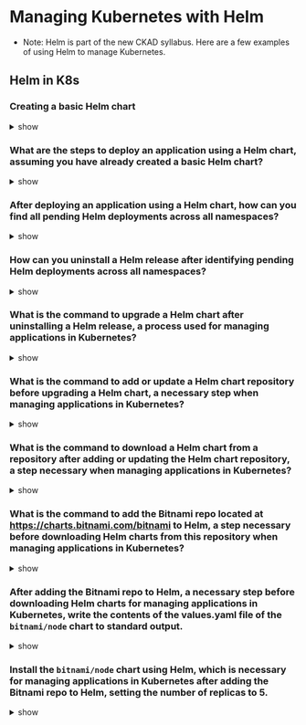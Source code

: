 # Managing Kubernetes with Helm

- Note: Helm is part of the new CKAD syllabus. Here are a few examples of using Helm to manage Kubernetes.

## Helm in K8s

### Creating a basic Helm chart

<details><summary>show</summary>
<p>

```bash
helm create chart-test ## this would create a helm 
```

</p>
</details>

### What are the steps to deploy an application using a Helm chart, assuming you have already created a basic Helm chart?

<details><summary>show</summary>
<p>

```bash
helm install -f myvalues.yaml myredis ./redis
```

</p>
</details>

### After deploying an application using a Helm chart, how can you find all pending Helm deployments across all namespaces?

<details><summary>show</summary>
<p>

```bash
helm list --pending -A
```

</p>
</details>

### How can you uninstall a Helm release after identifying pending Helm deployments across all namespaces?

<details><summary>show</summary>
<p>

```bash
helm uninstall -n namespace release_name
```

</p>
</details>

### What is the command to upgrade a Helm chart after uninstalling a Helm release, a process used for managing applications in Kubernetes?

<details><summary>show</summary>
<p>

```bash
helm upgrade -f myvalues.yaml -f override.yaml redis ./redis
```

</p>
</details>

### What is the command to add or update a Helm chart repository before upgrading a Helm chart, a necessary step when managing applications in Kubernetes?

<details><summary>show</summary>
<p>

Add, list, remove, update and index chart repos

```bash
helm repo add [NAME] [URL]  [flags]

helm repo list / helm repo ls

helm repo remove [REPO1] [flags]

helm repo update / helm repo up

helm repo update [REPO1] [flags]

helm repo index [DIR] [flags]
```

</p>
</details>

### What is the command to download a Helm chart from a repository after adding or updating the Helm chart repository, a step necessary when managing applications in Kubernetes?

<details><summary>show</summary>
<p>

```bash
helm pull [chart URL | repo/chartname] [...] [flags] ## this would download a helm, not install 
helm pull --untar [rep/chartname] # untar the chart after downloading it 
```

</p>
</details>

### What is the command to add the Bitnami repo located at https://charts.bitnami.com/bitnami to Helm, a step necessary before downloading Helm charts from this repository when managing applications in Kubernetes?
<details><summary>show</summary>
<p>
    
```bash
helm repo add bitnami https://charts.bitnami.com/bitnami
```
  
</p>
</details>

### After adding the Bitnami repo to Helm, a necessary step before downloading Helm charts for managing applications in Kubernetes, write the contents of the values.yaml file of the `bitnami/node` chart to standard output.
<details><summary>show</summary>
<p>
    
```bash
helm show values bitnami/node
```
  
</p>
</details>

### Install the `bitnami/node` chart using Helm, which is necessary for managing applications in Kubernetes after adding the Bitnami repo to Helm, setting the number of replicas to 5.
<details><summary>show</summary>
<p>

To achieve this, we need two key pieces of information:
- The name of the attribute in values.yaml which controls replica count
- A simple way to set the value of this attribute during installation

To identify the name of the attribute in the values.yaml file, we could get all the values, as in the previous task, and then grep to find attributes matching the pattern `replica`
```bash
helm show values bitnami/node | grep -i replica
```
which returns
```bash
## @param replicaCount Specify the number of replicas for the application
replicaCount: 1
```
 
We can use the `--set` argument during installation to override attribute values. Hence, to set the replica count to 5, we need to run
```bash
helm install mynode bitnami/node --set replicaCount=5
```

</p>
</details>


